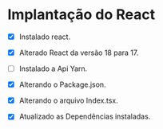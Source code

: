 # Implantação do React


- [x] Instalado react.
- [x] Alterado React da versão 18 para 17.
- [ ] Instalado a Api Yarn.
- [x] Alterando o Package.json.
- [x] Alterando o arquivo Index.tsx.
- [x] Atualizado as Dependências instaladas.






